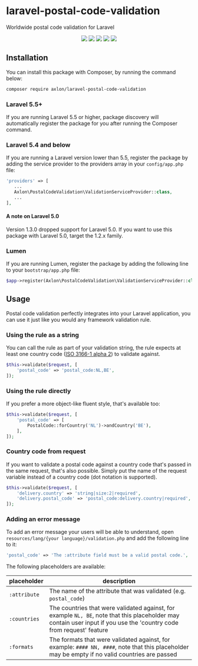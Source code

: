 # laravel-postal-code-validation
Worldwide postal code validation for Laravel

<p align="center">
    <a href="https://travis-ci.org/axlon/laravel-postal-code-validation"><img src="https://travis-ci.org/axlon/laravel-postal-code-validation.svg?branch=master"></a>
    <a href="https://packagist.org/packages/axlon/laravel-postal-code-validation"><img src="https://poser.pugx.org/axlon/laravel-postal-code-validation/downloads"></a>
    <a href="https://packagist.org/packages/axlon/laravel-postal-code-validation"><img src="https://poser.pugx.org/axlon/laravel-postal-code-validation/version"></a>
    <a href="https://scrutinizer-ci.com/g/axlon/laravel-postal-code-validation"><img src="https://scrutinizer-ci.com/g/axlon/laravel-postal-code-validation/badges/coverage.png?b=master"></a>
    <a href="https://packagist.org/packages/axlon/laravel-postal-code-validation"><img src="https://poser.pugx.org/axlon/laravel-postal-code-validation/license"></a>
</p>

## Installation
You can install this package with Composer, by running the command below:

```bash
composer require axlon/laravel-postal-code-validation
```

### Laravel 5.5+
If you are running Laravel 5.5 or higher, package discovery will automatically register the package for you after
running the Composer command.

### Laravel 5.4 and below
If you are running a Laravel version lower than 5.5, register the package by adding the service provider to the
providers array in your `config/app.php` file:

```php
'providers' => [
   ...
   Axlon\PostalCodeValidation\ValidationServiceProvider::class,
   ...
],
```

#### A note on Laravel 5.0
Version 1.3.0 dropped support for Laravel 5.0. If you want to use this package with Laravel 5.0, target the 1.2.x
family.

### Lumen
If you are running Lumen, register the package by adding the following line to your `bootstrap/app.php` file:

```php
$app->register(Axlon\PostalCodeValidation\ValidationServiceProvider::class);
```



## Usage
Postal code validation perfectly integrates into your Laravel application, you can use it just like you would any
framework validation rule.

### Using the rule as a string
You can call the rule as part of your validation string, the rule expects at least one country code
([ISO 3166-1 alpha 2](https://en.wikipedia.org/wiki/ISO_3166-1_alpha-2)) to validate against.

```php
$this->validate($request, [
    'postal_code' => 'postal_code:NL,BE',
]);
```

### Using the rule directly
If you prefer a more object-like fluent style, that's available too:

```php
$this->validate($request, [
    'postal_code' => [
        PostalCode::forCountry('NL')->andCountry('BE'),
    ],
]);
```

### Country code from request
If you want to validate a postal code against a country code that's passed in the same request, that's also possible.
Simply put the name of the request variable instead of a country code (dot notation is supported).

```php
$this->validate($request, [
    'delivery.country' => 'string|size:2|required',
    'delivery.postal_code' => 'postal_code:delivery.country|required',
]);
```

### Adding an error message
To add an error message your users will be able to understand, open `resources/lang/{your language}/validation.php` and
add the following line to it:

```php
'postal_code' => 'The :attribute field must be a valid postal code.',
```

The following placeholders are available:

| placeholder  | description
|--------------|-------------
| `:attribute` | The name of the attribute that was validated (e.g. `postal_code`)
| `:countries` | The countries that were validated against, for example `NL, BE`, note that this placeholder may contain user input if you use the 'country code from request' feature
| `:formats`   | The formats that were validated against, for example: `#### NN, ####`, note that this placeholder may be empty if no valid countries are passed
